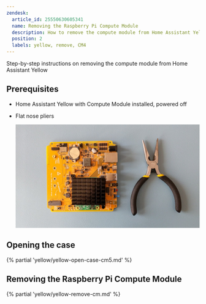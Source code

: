 ```yaml
---
zendesk:
  article_id: 25550630605341
  name: Removing the Raspberry Pi Compute Module
  description: How to remove the compute module from Home Assistant Yellow
  position: 2
  labels: yellow, remove, CM4
---
```


Step-by-step instructions on removing the compute module from Home Assistant Yellow

## Prerequisites

- Home Assistant Yellow with Compute Module installed, powered off
- Flat nose pliers

  ![Home Assistant Yellow and flat nose pliers](/static/img/yellow/unseat-cm4-tools.jpg)

## Opening the case

{% partial 'yellow/yellow-open-case-cm5.md' %}

## Removing the Raspberry Pi Compute Module

{% partial 'yellow/yellow-remove-cm.md' %}